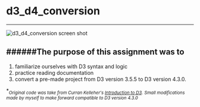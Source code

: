 # d3_d4_conversion
---

![d3_d4_conversion screen shot](https://cloud.githubusercontent.com/assets/11747875/20286661/2da5510a-aa85-11e6-94d7-decb9f655d18.png)




######The purpose of this assignment was to 
---
1. familiarize ourselves with D3 syntax and logic
2. practice reading documentation
3. convert a pre-made project from D3 version 3.5.5 to D3 version 4.3.0.

\*<sub>*Original code was take from Curran Kelleher's [Introduction to D3](http://curran.github.io/screencasts/introToD3/examples/viewer/#/96).*</sub>
<sub>*Small modifications made by myself to make forward compatible to D3 version 4.3.0*</sub>
